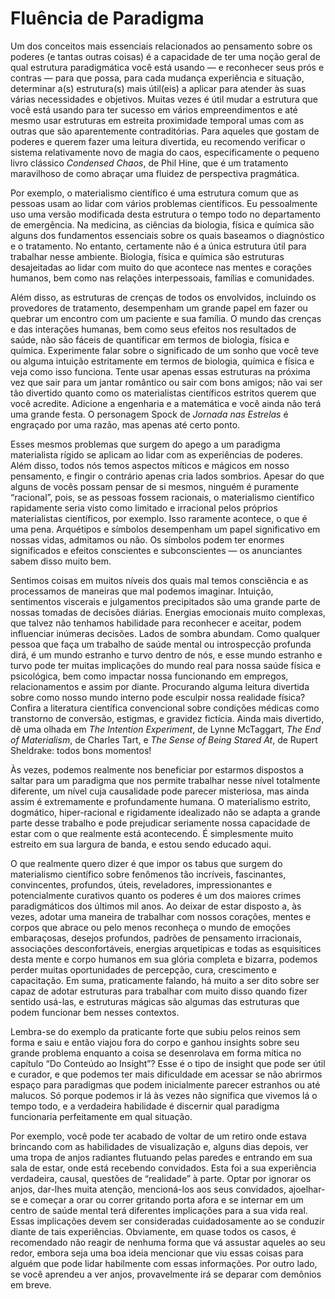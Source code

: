 # Fluência de Paradigma

Um dos conceitos mais essenciais relacionados ao pensamento sobre os poderes (e tantas outras coisas) é a capacidade de ter uma noção geral de qual estrutura paradigmática você está usando — e reconhecer seus prós e contras — para que possa, para cada mudança experiência e situação, determinar a(s) estrutura(s) mais útil(eis) a aplicar para atender às suas várias necessidades e objetivos. Muitas vezes é útil mudar a estrutura que você está usando para ter sucesso em vários empreendimentos e até mesmo usar estruturas em estreita proximidade temporal umas com as outras que são aparentemente contraditórias. Para aqueles que gostam de poderes e querem fazer uma leitura divertida, eu recomendo verificar o sistema relativamente novo de magia do caos, especificamente o pequeno livro clássico _Condensed Chaos_, de Phil Hine, que é um tratamento maravilhoso de como abraçar uma fluidez de perspectiva pragmática.

Por exemplo, o materialismo científico é uma estrutura comum que as pessoas usam ao lidar com vários problemas científicos. Eu pessoalmente uso uma versão modificada desta estrutura o tempo todo no departamento de emergência. Na medicina, as ciências da biologia, física e química são alguns dos fundamentos essenciais sobre os quais baseamos o diagnóstico e o tratamento. No entanto, certamente não é a única estrutura útil para trabalhar nesse ambiente. Biologia, física e química são estruturas desajeitadas ao lidar com muito do que acontece nas mentes e corações humanos, bem como nas relações interpessoais, famílias e comunidades.

Além disso, as estruturas de crenças de todos os envolvidos, incluindo os provedores de tratamento, desempenham um grande papel em fazer ou quebrar um encontro com um paciente e sua família. O mundo das crenças e das interações humanas, bem como seus efeitos nos resultados de saúde, não são fáceis de quantificar em termos de biologia, física e química. Experimente falar sobre o significado de um sonho que você teve ou alguma intuição estritamente em termos de biologia, química e física e veja como isso funciona. Tente usar apenas essas estruturas na próxima vez que sair para um jantar romântico ou sair com bons amigos; não vai ser tão divertido quanto como os materialistas científicos estritos querem que você acredite. Adicione a engenharia e a matemática e você ainda não terá uma grande festa. O personagem Spock de _Jornada nas Estrelas_ é engraçado por uma razão, mas apenas até certo ponto.

Esses mesmos problemas que surgem do apego a um paradigma materialista rígido se aplicam ao lidar com as experiências de poderes. Além disso, todos nós temos aspectos míticos e mágicos em nosso pensamento, e fingir o contrário apenas cria lados sombrios. Apesar do que alguns de vocês possam pensar de si mesmos, ninguém é puramente “racional”, pois, se as pessoas fossem racionais, o materialismo científico rapidamente seria visto como limitado e irracional pelos próprios materialistas científicos, por exemplo. Isso raramente acontece, o que é uma pena. Arquétipos e símbolos desempenham um papel significativo em nossas vidas, admitamos ou não. Os símbolos podem ter enormes significados e efeitos conscientes e subconscientes — os anunciantes sabem disso muito bem.

Sentimos coisas em muitos níveis dos quais mal temos consciência e as processamos de maneiras que mal podemos imaginar. Intuição, sentimentos viscerais e julgamentos precipitados são uma grande parte de nossas tomadas de decisões diárias. Energias emocionais muito complexas, que talvez não tenhamos habilidade para reconhecer e aceitar, podem influenciar inúmeras decisões. Lados de sombra abundam. Como qualquer pessoa que faça um trabalho de saúde mental ou introspecção profunda dirá, é um mundo estranho e turvo dentro de nós, e esse mundo estranho e turvo pode ter muitas implicações do mundo real para nossa saúde física e psicológica, bem como impactar nossa funcionando em empregos, relacionamentos e assim por diante. Procurando alguma leitura divertida sobre como nosso mundo interno pode esculpir nossa realidade física? Confira a literatura científica convencional sobre condições médicas como transtorno de conversão, estigmas, e gravidez fictícia. Ainda mais divertido, dê uma olhada em _The Intention Experiment_, de Lynne McTaggart, _The End of Materialism_, de Charles Tart, e _The Sense of Being Stared At_, de Rupert Sheldrake: todos bons momentos!

Às vezes, podemos realmente nos beneficiar por estarmos dispostos a saltar para um paradigma que nos permite trabalhar nesse nível totalmente diferente, um nível cuja causalidade pode parecer misteriosa, mas ainda assim é extremamente e profundamente humana. O materialismo estrito, dogmático, hiper-racional e rigidamente idealizado não se adapta a grande parte desse trabalho e pode prejudicar seriamente nossa capacidade de estar com o que realmente está acontecendo. É simplesmente muito estreito em sua largura de banda, e estou sendo educado aqui.

O que realmente quero dizer é que impor os tabus que surgem do materialismo científico sobre fenômenos tão incríveis, fascinantes, convincentes, profundos, úteis, reveladores, impressionantes e potencialmente curativos quanto os poderes é um dos maiores crimes paradigmáticos dos últimos mil anos. Ao deixar de estar disposto a, às vezes, adotar uma maneira de trabalhar com nossos corações, mentes e corpos que abrace ou pelo menos reconheça o mundo de emoções embaraçosas, desejos profundos, padrões de pensamento irracionais, associações desconfortáveis, energias arquetípicas e todas as esquisitices desta mente e corpo humanos em sua glória completa e bizarra, podemos perder muitas oportunidades de percepção, cura, crescimento e capacitação. Em suma, praticamente falando, há muito a ser dito sobre ser capaz de adotar estruturas para trabalhar com muito disso quando fizer sentido usá-las, e estruturas mágicas são algumas das estruturas que podem funcionar bem nesses contextos.

Lembra-se do exemplo da praticante forte que subiu pelos reinos sem forma e saiu e então viajou fora do corpo e ganhou insights sobre seu grande problema enquanto a coisa se desenrolava em forma mítica no capítulo “Do Conteúdo ao Insight”? Esse é o tipo de insight que pode ser útil e curador, e que podemos ter mais dificuldade em acessar se não abrirmos espaço para paradigmas que podem inicialmente parecer estranhos ou até malucos. Só porque podemos ir lá às vezes não significa que vivemos lá o tempo todo, e a verdadeira habilidade é discernir qual paradigma funcionaria perfeitamente em qual situação.

Por exemplo, você pode ter acabado de voltar de um retiro onde estava brincando com as habilidades de visualização e, alguns dias depois, ver uma tropa de anjos radiantes flutuando pelas paredes e entrando em sua sala de estar, onde está recebendo convidados. Esta foi a sua experiência verdadeira, causal, questões de “realidade” à parte. Optar por ignorar os anjos, dar-lhes muita atenção, mencioná-los aos seus convidados, ajoelhar-se e começar a orar ou correr gritando porta afora e se internar em um centro de saúde mental terá diferentes implicações para a sua vida real. Essas implicações devem ser consideradas cuidadosamente ao se conduzir diante de tais experiências. Obviamente, em quase todos os casos, é recomendado não reagir de nenhuma forma que vá assustar aqueles ao seu redor, embora seja uma boa ideia mencionar que viu essas coisas para alguém que pode lidar habilmente com essas informações. Por outro lado, se você aprendeu a ver anjos, provavelmente irá se deparar com demônios em breve.
